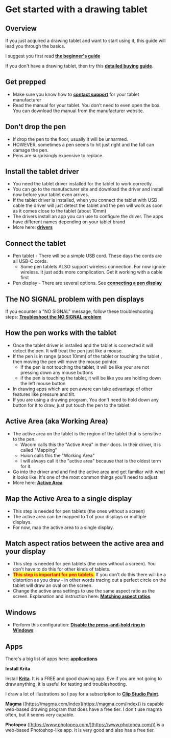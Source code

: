 # Get started with a drawing tablet

## Overview

If you just acquired a drawing tablet and want to start using it, this guide will lead you through the basics.

I suggest you first read [**the beginner's guide**](beginners-guide.md)&#x20;

If you don't have a drawing tablet, then try this [**detailed buying guide**](../buying-a-drawing-tablet/).&#x20;

## Get prepped

* Make sure you know how to [**contact support**](general/contacting-support.md) for your tablet manufacturer&#x20;
* Read the manual for your tablet. You don't need to even open the box. You can download the manual from the manufacturer website.

## Don't drop the pen

* If drop the pen to the floor, usually it will be unharmed.
* HOWEVER, sometimes a pen seems to hit just right and the fall can damage the pen.&#x20;
* Pens are surprisingly expensive to replace.

## Install the tablet driver

* You need the tablet driver installed for the tablet to work correctly.
* You can go to the manufacturer site and download the driver and install now before your tablet even arrives.&#x20;
* If the tablet driver is installed, when you connect the tablet with USB cable the driver will just detect the tablet and the pen will work as soon as it comes close to the tablet (about 10mm)
* The drivers install an app you can use to configure the driver. The apps have different names depending on your tablet brand
* More here: [**drivers**](drivers/)

## Connect the tablet

* Pen tablet - There will be a simple USB cord. These days the cords are all USB-C cords.
  * Some pen tablets ALSO support wireless connection. For now ignore wireless. It just adds more complication. Get it working with a cable first
* Pen display - There are several options. See [**connecting a pen display**](pen-displays/connecting-a-pen-display.md)

## The NO SIGNAL problem with pen displays

If you ecounter a "NO SIGNAL" message, follow these troubleshooting steps: [**Troubleshoot the NO SIGNAL problem**](../troubleshooting/troubleshoot-no-signal.md)

## How the pen works with the tablet

* Once the tablet driver is installed and the tablet is connected it will detect the pen. It will treat the pen just like a mouse.
* If the pen is in range (about 10mm) of the tablet or touching the tablet , then moving the pen will move the mouse pointer.
  * If the pen is not touching the tablet, it will be like your are not pressing down any mouse buttons
  * if the pen is touching the tablet, it will be like you are holding down the left mouse button
* In drawing apps which are pen aware can take advantage of other features like pressure and tilt.
* If you are using a drawing program, You don't need to hold down any button for it to draw, just put touch the pen to the tablet.

## Active Area (aka Working Area)

* The active area on the tablet is the region of the tablet that is sensitive to the pen.&#x20;
  * Wacom calls this the "Active Area" in their docs. In their driver, it is called "Mapping"&#x20;
  * Huion calls this the "Working Area"
  * I will always call it the "active area" because that is the oldest term for it.
* Go into the driver and and find the active area and get familiar with what it looks like. It's one of the most common things you'll need to adjust.
* More here: [**Active Area**](core-features/active-area.md)

## Map the Active Area to a single display

* This step is needed for pen tablets (the ones without a screen)
* The active area can be mapped to 1 of your displays or multiple displays.&#x20;
* For now, map the active area to a single display.

## Match aspect ratios between the active area and your display

* This step is needed for pen tablets (the ones without a screen). You don't have to do this for other kinds of tablets.&#x20;
* <mark style="color:red;">**This step is important for pen tablets.**</mark> If you don't do this there will be a distortion as you draw - in other words tracing out a perfect circle on the tablet will draw an oval on the screen.
* Change the active area settings to use the same aspect ratio as the screen. Explanation and instruction here: [**Matching aspect ratios**](core-features/matching-aspect-ratios.md).&#x20;

## Windows&#x20;

* Perform this configuration: [**Disable the press-and-hold ring in Windows**](windows/disable-the-press-and-hold-ring-in-windows.md)&#x20;

## Apps

There's a big list of apps here: [**applications**](../applications/)&#x20;

**Install Krita**

Install [**Krita**](../applications/krita.md). It is a FREE and good drawing app. Eve if you are not going to draw anything, it is useful for testing and troubleshooting.

I draw a lot of illustrations so I pay for a subscription to [**Clip Studio Paint**](../applications/clip-studio-paint.md).

**Magma** ([https://magma.com/index](https://magma.com/index)) is capable web-based drawing program that does have a free tier. I don't use magma often, but it seems very capable.&#x20;

**Photopea** ([https://www.photopea.com/](https://www.photopea.com/)) is a web-based Photoshop-like app. It is very good and also has a free tier.

&#x20;







&#x20;&#x20;

&#x20;

## &#x20;

